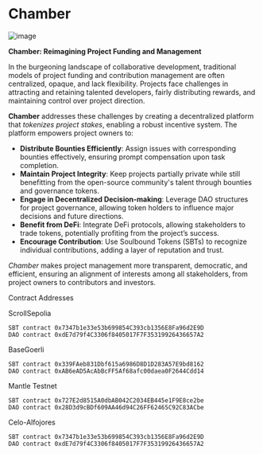 # Chamber
![image](https://github.com/IamHetPatel/Chamber/assets/102367838/93669f85-a64e-4130-8a0f-3d77178b7e7c)

**Chamber: Reimagining Project Funding and Management**

In the burgeoning landscape of collaborative development, traditional models of project funding and contribution management are often centralized, opaque, and lack flexibility. Projects face challenges in attracting and retaining talented developers, fairly distributing rewards, and maintaining control over project direction.

**Chamber** addresses these challenges by creating a decentralized platform that *tokenizes project stakes*, enabling a robust incentive system. The platform empowers project owners to:

- **Distribute Bounties Efficiently**: Assign issues with corresponding bounties effectively, ensuring prompt compensation upon task completion.
- **Maintain Project Integrity**: Keep projects partially private while still benefitting from the open-source community's talent through bounties and governance tokens.
- **Engage in Decentralized Decision-making**: Leverage DAO structures for project governance, allowing token holders to influence major decisions and future directions.
- **Benefit from DeFi**: Integrate DeFi protocols, allowing stakeholders to trade tokens, potentially profiting from the project’s success.
- **Encourage Contribution**: Use Soulbound Tokens (SBTs) to recognize individual contributions, adding a layer of reputation and trust.

*Chamber* makes project management more transparent, democratic, and efficient, ensuring an alignment of interests among all stakeholders, from project owners to contributors and investors.




Contract Addresses

ScrollSepolia
```
SBT contract 0x7347b1e33e53b699854C393cb1356E8Fa96d2E9D
DAO contract 0xdE7d79f4C3306f8405017F7F35319926436657A2
```

BaseGoerli
```
SBT contract 0x339FAeb831Dbf615a6986D8D1D283A57E9bd8162
DAO contract 0xAB6eAD5AcAbBcFF5Af68afc00daea0F2644Cdd14
```

Mantle Testnet
```
SBT contract 0x727E2d8515A0dbAB042C2034EB445e1F9E8ce2be
DAO contract 0x28D3d9cBDf609AA46d94C26FF62465C92C83ACbe
```

Celo-Alfojores
```
SBT contract 0x7347b1e33e53b699854C393cb1356E8Fa96d2E9D
DAO contract 0xdE7d79f4C3306f8405017F7F35319926436657A2
```
